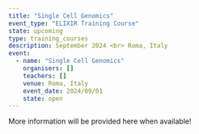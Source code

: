 ```yaml
---
title: "Single Cell Genomics"
event_type: "ELIXIR Training Course"
state: upcoming
type: training_courses
description: September 2024 <br> Roma, Italy
event:
  - name: "Single Cell Genomics"
    organisers: []
    teachers: []
    venue: Roma, Italy
    event_date: 2024/09/01
    state: open
---
```


More information will be provided here when available!
